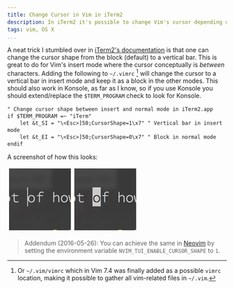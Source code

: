 ```yaml
---
title: Change Cursor in Vim in iTerm2
description: In iTerm2 it's possible to change Vim's cursor depending on the mode you're currently in
tags: vim, OS X
...
```


A neat trick I stumbled over in [iTerm2's
documentation](http://www.iterm2.com/#/section/documentation) is that one can
change the cursor shape from the block (default) to a vertical bar. This is
great to do for Vim's insert mode where the cursor conceptually is *between*
characters. Adding the following to `~/.vimrc` [^1] will change the cursor to a
vertical bar in insert mode and keep it as a block in the other modes. This
should also work in Konsole, as far as I know, so if you use Konsole you should
extend/replace the `$TERM_PROGRAM` check to look for Konsole.

```vim
" Change cursor shape between insert and normal mode in iTerm2.app
if $TERM_PROGRAM =~ "iTerm"
    let &t_SI = "\<Esc>]50;CursorShape=1\x7" " Vertical bar in insert mode
    let &t_EI = "\<Esc>]50;CursorShape=0\x7" " Block in normal mode
endif
```

A screenshot of how this looks:

![iTerm2 cursor in Vim's insert and normal mode](/images/vim_cursors.png)

> Addendum (2016-05-26):
> You can achieve the same in [Neovim](https://neovim.io) by setting the
> environment variable `NVIM_TUI_ENABLE_CURSOR_SHAPE` to `1`.

[^1]: Or `~/.vim/vimrc` which in Vim 7.4 was finally added as a possible
`vimrc` location, making it possible to gather all vim-related files in
`~/.vim`.
